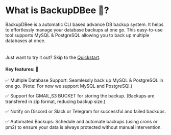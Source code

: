 # What is BackupDBee 🐝?

BackupDBee is a automatic CLI based advance DB backup system. It helps to effortlessly manage your database backups at one go. This easy-to-use tool supports MySQL & PostgreSQL allowing you to back up multiple databases at once.

<div class="tip custom-block" style="padding-top: 8px">

Just want to try it out? Skip to the [Quickstart](./getting-started).

</div>

#### Key features: 🚀

✅ Multiple Database Support: Seamlessly back up MySQL & PostgreSQL in one go. (Note: For now we support MySQL and PostgreSQl.)

✅ Support for GMAIL,S3 BUCKET for storing the backup. (Backups are transfered in zip format, reducing backup size.)

✅ Notify on Discord or Slack or Telegram for successful and failed backups.

✅ Automated Backups: Schedule and automate backups (using crons or pm2) to ensure your data is always protected without manual intervention.
